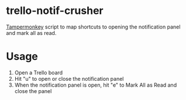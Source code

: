# trello-notif-crusher
[Tampermonkey](https://www.tampermonkey.net/) script to map shortcuts to opening the notification panel and mark all as read.

# Usage
1. Open a Trello board
2. Hit "u" to open or close the notification panel
3. When the notification panel is open, hit "e" to Mark All as Read and close the panel
